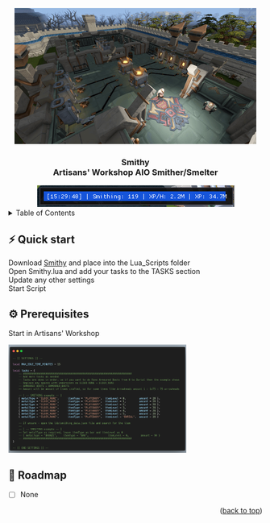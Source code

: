 <a name="readme-top"></a>
<div align="center">
  <a href="https://github.com/higgins-dotcom/lua-scripts">
    <img src="images/logo.png" alt="Logo">
  </a>
  <h3 align="center">Smithy<br>Artisans' Workshop AIO Smither/Smelter</h3>

  <img src="images/bar.png" alt="GUI">

  
</div>


<!-- TABLE OF CONTENTS -->
<details>
  <summary>Table of Contents</summary>
  <ol>
    <li>
      <a href="#quick-start">Quick start</a>
      <ul>
        <li><a href="#prerequisites">Prerequisites</a></li>
      </ul>
    </li>
    <li><a href="#roadmap">Roadmap</a></li>
  </ol>
</details>

## ⚡️ Quick start

Download [Smithy](Smithy.lua) and place into the Lua_Scripts folder<br>
Open Smithy.lua and add your tasks to the TASKS section<br>
Update any other settings<br>
Start Script

## ⚙️ Prerequisites

Start in Artisans' Workshop

<img src="images/code1.png" width="70%">

## 📝 Roadmap

- [ ] None

<p align="right">(<a href="#readme-top">back to top</a>)</p>